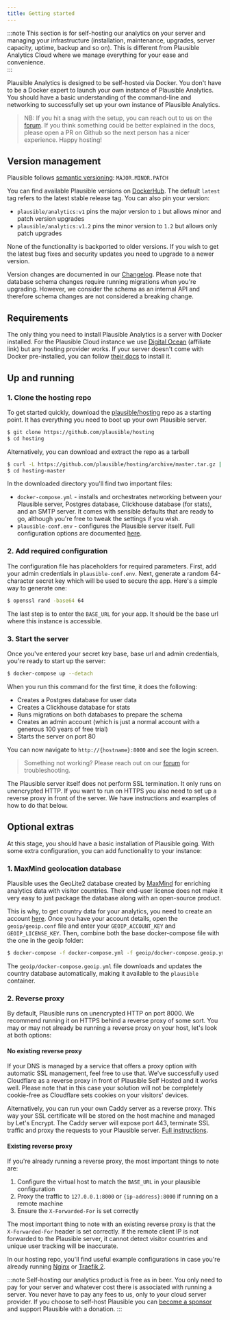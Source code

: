 ```yaml
---
title: Getting started
---
```


:::note
This section is for self-hosting our analytics on your server and managing your infrastructure (installation, maintenance, upgrades, server capacity, uptime, backup and so on). This is different from Plausible Analytics Cloud where we manage everything for your ease and convenience.  
:::

Plausible Analytics is designed to be self-hosted via Docker. You don't have to be a Docker expert
to launch your own instance of Plausible Analytics. You should have a basic understanding of the command-line
and networking to successfully set up your own instance of Plausible Analytics.

> NB: If you hit a snag with the setup, you can reach out to us on the [forum](https://github.com/plausible/analytics/discussions). If you think something could be better explained in the docs, please open a PR on Github so the next person has a nicer experience. Happy hosting!

## Version management

Plausible follows [semantic versioning](https://semver.org/): `MAJOR.MINOR.PATCH`

You can find available Plausible versions on [DockerHub](https://hub.docker.com/r/plausible/analytics). The default
`latest` tag refers to the latest stable release tag. You can also pin your version:

* `plausible/analytics:v1` pins the major version to `1` but allows minor and patch version upgrades
* `plausible/analytics:v1.2` pins the minor version to `1.2` but allows only patch upgrades

None of the functionality is backported to older versions. If you wish to get the latest bug fixes and security
updates you need to upgrade to a newer version.

Version changes are documented in our [Changelog](https://github.com/plausible/analytics/blob/master/CHANGELOG.md).
Please note that database schema changes require running migrations when you're upgrading. However, we consider the schema
as an internal API and therefore schema changes are not considered a breaking change.

## Requirements

The only thing you need to install Plausible Analytics is a server with Docker installed. For the Plausible Cloud
instance we use [Digital Ocean](https://m.do.co/c/91569eca0213) (affiliate link) but any hosting provider works. If
your server doesn't come with Docker pre-installed, you can follow [their docs](https://docs.docker.com/get-docker/) to install it.

## Up and running

### 1. Clone the hosting repo

To get started quickly, download the [plausible/hosting](https://github.com/plausible/hosting) repo as a starting point. It has everything you need
to boot up your own Plausible server.

```bash
$ git clone https://github.com/plausible/hosting
$ cd hosting
```

Alternatively, you can download and extract the repo as a tarball

```bash
$ curl -L https://github.com/plausible/hosting/archive/master.tar.gz | tar -x
$ cd hosting-master
```

In the downloaded directory you'll find two important files:
* `docker-compose.yml` - installs and orchestrates networking between your Plausible server, Postgres database, Clickhouse database (for stats), and an SMTP server. It comes with sensible defaults that are ready to go, although you're free to tweak the settings if you wish.
* `plausible-conf.env` - configures the Plausible server itself. Full configuration options are documented [here](/self-hosting-configuration).

### 2. Add required configuration

The configuration file has placeholders for required parameters. First, add your admin credentials in `plausible-conf.env`. Next,
generate a random 64-character secret key which will be used to secure the app. Here's a simple way to generate one:

```bash
$ openssl rand -base64 64
```

The last step is to enter the `BASE_URL` for your app. It should be the base url where this instance is accessible.

### 3. Start the server

Once you've entered your secret key base, base url and admin credentials, you're ready to start up the server:

```bash
$ docker-compose up --detach
```

When you run this command for the first time, it does the following:
* Creates a Postgres database for user data
* Creates a Clickhouse database for stats
* Runs migrations on both databases to prepare the schema
* Creates an admin account (which is just a normal account with a generous 100 years of free trial)
* Starts the server on port 80

You can now navigate to `http://{hostname}:8000` and see the login screen.

> Something not working? Please reach out on our [forum](https://github.com/plausible/analytics/discussions) for troubleshooting.

The Plausible server itself does not perform SSL termination. It only runs on unencrypted HTTP.  If you want to run on HTTPS you also need to set up a reverse proxy in front of the server. We have instructions and examples of how to do that below.

## Optional extras

At this stage, you should have a basic installation of Plausible going. With some extra configuration, you can add functionality to
your instance:

### 1. MaxMind geolocation database

Plausible uses the GeoLite2 database created by [MaxMind](https://www.maxmind.com) for enriching analytics data with visitor countries. Their
end-user license does not make it very easy to just package the database along with an open-source product.

This is why, to get country data for your analytics, you need to create an account [here](https://www.maxmind.com/en/geolite2/signup). Once you have your account details, open the `geoip/geoip.conf` file and enter your `GEOIP_ACCOUNT_KEY` and `GEOIP_LICENSE_KEY`. Then, combine both the base docker-compose file with the one in the geoip folder:

```bash
$ docker-compose -f docker-compose.yml -f geoip/docker-compose.geoip.yml up
```

The `geoip/docker-compose.geoip.yml` file downloads and updates the country database automatically, making it available to the `plausible`
container.

### 2. Reverse proxy

By default, Plausible runs on unencrypted HTTP on port 8000. We recommend running it on HTTPS behind a reverse proxy of some sort.
You may or may not already be running a reverse proxy on your host, let's look at both options:


#### No existing reverse proxy

If your DNS is managed by a service that offers a proxy option with automatic SSL management, feel free to use that. We've successfully
used Cloudflare as a reverse proxy in front of Plausible Self Hosted and it works well. Please note that in this case your solution will not be completely cookie-free as Cloudflare sets cookies on your visitors' devices.

Alternatively, you can run your own Caddy server as a reverse proxy. This way your SSL certificate will be stored on the
host machine and managed by Let's Encrypt. The Caddy server will expose port 443, terminate SSL traffic and proxy the requests to your
Plausible server. [Full instructions](https://github.com/plausible/hosting/tree/master/reverse-proxy#no-existing-reverse-proxy).

#### Existing reverse proxy

If you're already running a reverse proxy, the most important things to note are:
1. Configure the virtual host to match the `BASE_URL` in your plausible configuration
2. Proxy the traffic to `127.0.0.1:8000` or `{ip-address}:8000` if running on a remote machine
3. Ensure the `X-Forwarded-For` is set correctly

The most important thing to note with an existing reverse proxy is that the `X-Forwarded-For` header is set correctly. If the remote
client IP is not forwarded to the Plausible server, it cannot detect visitor countries and unique user tracking will be inaccurate.

In our hosting repo, you'll find useful example configurations in case you're already running [Nginx](https://github.com/plausible/hosting/tree/master/reverse-proxy#nginx) or [Traefik 2](https://github.com/plausible/hosting/tree/master/reverse-proxy#traefik-2).

:::note
Self-hosting our analytics product is free as in beer. You only need to pay for your server and whatever cost there is associated with running a server. You never have to pay any fees to us, only to your cloud server provider. If you choose to self-host Plausible you can [become a sponsor](https://github.com/sponsors/plausible) and support Plausible with a donation.
:::
